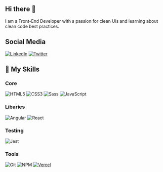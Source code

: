 ## Hi there 👋

I am a Front-End Developer with a passion for clean UIs and learning about clean code best practices.

## Social Media

[![LinkedIn](https://img.shields.io/static/v1?label=&message=LinkedIn&color=%230A66C2&logo=LinkedIn)](https://www.linkedin.com/in/tomzacchia/) [![Twitter](https://img.shields.io/static/v1?label=&message=Twitter&color=%231DA1F2&logo=Twitter&logoColor=white)](https://twitter.com/tomtomatoh)


## 🧰 My Skills

### Core
![HTML5](https://img.shields.io/badge/HTML5-E34F26?logo=html5&logoColor=white&style=for-the-badge)
![CSS3](https://img.shields.io/badge/CSS3-1572B6?logo=css3&logoColor=white&style=for-the-badge) ![Sass](https://img.shields.io/badge/Sass-CC6699?logo=sass&logoColor=white&style=for-the-badge)
![JavaScript](https://img.shields.io/badge/JavaScript-F7DF1E?logo=javascript&logoColor=white&style=for-the-badge)

### Libaries
![Angular](https://img.shields.io/badge/Angular-DD0031?logo=angular&logoColor=white&style=for-the-badge)
![React](https://img.shields.io/badge/React-61DAFB?logo=react&logoColor=white&style=for-the-badge)

### Testing
![Jest](https://img.shields.io/badge/Jest-C21325?logo=jest&logoColor=white&style=for-the-badge)

### Tools
![Git](https://img.shields.io/badge/Git-F05032?logo=git&logoColor=white&style=for-the-badge)
![NPM](https://img.shields.io/badge/NPM-CB3837?logo=npm&logoColor=white&style=for-the-badge)
[![Vercel](https://img.shields.io/static/v1?label=&message=Vercel&color=%23000000&style=for-the-badge&logo=Vercel)](https://vercel.com/)

<!--
**tomzacchia/tomzacchia** is a ✨ _special_ ✨ repository because its `README.md` (this file) appears on your GitHub profile.

Here are some ideas to get you started:

- 🔭 I’m currently working on ...
- 🌱 I’m currently learning ...
- 👯 I’m looking to collaborate on ...
- 🤔 I’m looking for help with ...
- 💬 Ask me about ...
- 📫 How to reach me: ...
- 😄 Pronouns: ...
- ⚡ Fun fact: ...
-->
